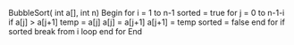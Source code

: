 BubbleSort( int a[], int n)
Begin
    for i = 1 to n-1
        sorted = true
        for j = 0 to n-1-i
            if a[j] > a[j+1]
                temp = a[j]
                a[j] = a[j+1]
                a[j+1] = temp
                sorted = false
        end for
        if sorted
            break from i loop
    end for
End